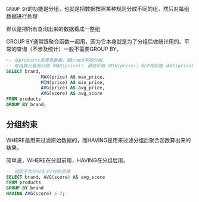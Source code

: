 `GROUP BY`的功能是分组，也就是把数据按照某种规则分成不同的组，然后对每组数据进行处理

默认是把所有查询出来的数据看成一整组

GROUP BY通常跟聚合函数一起用，因为它本身就是为了分组后做统计用的。平常的查询（不涉及统计）一般不需要GROUP BY。

```sql
-- 从products表里查数据，按brand字段分组，
-- 每组算出最高价格（MAX(price)）、最低价格（MIN(price)）和平均价格（AVG(price)）。
SELECT brand, 
			 MAX(price) AS max_price, 
			 MIN(price) AS min_price, 
			 AVG(price) AS avg_price, 
			 AVG(score) AS avg_score
FROM products
GROUP BY brand;
```



## 分组约束

WHERE是用来过滤原始数据的，而HAVING是用来过滤分组后聚合函数算出来的结果。

简单说，WHERE在分组前用，HAVING在分组后用。

```sql
-- 返回平均评分大于7分的品牌
SELECT brand, AVG(score) AS avg_score
FROM products
GROUP BY brand
HAVING AVG(score) > 7;
```

